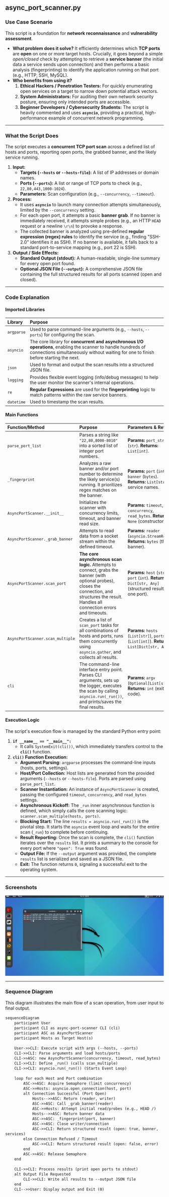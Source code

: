 ## async_port_scanner.py

### Use Case Scenario

This script is a foundation for **network reconnaissance** and **vulnerability assessment**.

* **What problem does it solve?**
    It efficiently determines which **TCP ports** are **open** on one or more target hosts. Crucially, it goes beyond a simple *open/closed* check by attempting to retrieve a **service banner** (the initial data a service sends upon connection) and then performs a basic analysis (fingerprinting) to identify the application running on that port (e.g., HTTP, SSH, MySQL).
* **Who benefits from using it?**
    1.  **Ethical Hackers / Penetration Testers:** For quickly enumerating open services on a target to narrow down potential attack vectors.
    2.  **System Administrators:** For auditing their own network security posture, ensuring only intended ports are accessible.
    3.  **Beginner Developers / Cybersecurity Students:** The script is heavily commented and uses **`asyncio`**, providing a practical, high-performance example of concurrent network programming.

---

### What the Script Does

The script executes a **concurrent TCP port scan** across a defined list of hosts and ports, reporting open ports, the grabbed banner, and the likely service running.

1.  **Input:**
    * **Targets (`--hosts` or `--hosts-file`):** A list of IP addresses or domain names.
    * **Ports (`--ports`):** A list or range of TCP ports to check (e.g., `22,80,443,1000-1024`).
    * **Parameters:** Scan configuration (e.g., `--concurrency`, `--timeout`).
2.  **Process:**
    * It uses **`asyncio`** to launch many connection attempts simultaneously, limited by the `--concurrency` setting.
    * For each open port, it attempts a basic **banner grab**. If no banner is immediately received, it attempts simple probes (e.g., an HTTP `HEAD` request or a newline `\r\n`) to provoke a response.
    * The collected banner is analyzed using pre-defined **regular expression (regex) rules** to identify the service (e.g., finding "SSH-2.0" identifies it as SSH). If no banner is available, it falls back to a standard port-to-service mapping (e.g., port 22 is SSH).
3.  **Output / Side Effects:**
    * **Standard Output (stdout):** A human-readable, single-line summary for every open port found.
    * **Optional JSON File (`--output`):** A comprehensive JSON file containing the full structured results for all ports scanned (open and closed).

---

### Code Explanation

#### Imported Libraries

| Library | Purpose |
| :--- | :--- |
| `argparse` | Used to parse command-line arguments (e.g., `--hosts`, `--ports`) for configuring the scan. |
| `asyncio` | The core library for **concurrent and asynchronous I/O operations**, enabling the scanner to handle hundreds of connections simultaneously without waiting for one to finish before starting the next. |
| `json` | Used to format and output the scan results into a structured JSON file. |
| `logging` | Provides flexible event logging (info/debug messages) to help the user monitor the scanner's internal operations. |
| `re` | **Regular Expressions** are used for the **fingerprinting** logic to match patterns within the raw service banners. |
| `datetime` | Used to timestamp the scan results. |

#### Main Functions

| Function/Method | Purpose | Parameters & Returns |
| :--- | :--- | :--- |
| `parse_port_list` | Parses a string like `"22,80,8000-8010"` into a sorted list of integer port numbers. | **Params:** `port_string` (`str`). **Returns:** `List[int]`. |
| `_fingerprint` | Analyzes a raw banner and/or port number to determine the likely service(s) running. It prioritizes regex matches on the banner. | **Params:** `port` (`int`), `banner` (`bytes`). **Returns:** `List[str]` of service names. |
| `AsyncPortScanner.__init__` | Initializes the scanner with concurrency limits, timeout, and banner read size. | **Params:** `timeout`, `concurrency`, `read_bytes`. **Returns:** `None` (constructor). |
| `AsyncPortScanner._grab_banner` | Attempts to read data from a socket stream within the defined timeout. | **Params:** `reader` (`asyncio.StreamReader`). **Returns:** `bytes` (the raw banner). |
| `AsyncPortScanner.scan_port` | **The core asynchronous scan logic.** Attempts to connect, grabs the banner (with optional probes), closes the connection, and structures the result. Handles all connection errors and timeouts. | **Params:** `host` (`str`), `port` (`int`). **Returns:** `Dict[str, Any]` (structured result for one port). |
| `AsyncPortScanner.scan_multiple`| Creates a list of `scan_port` tasks for all combinations of hosts and ports, runs them concurrently using `asyncio.gather`, and collects all results. | **Params:** `hosts` (`List[str]`), `ports` (`List[int]`). **Returns:** `List[Dict[str, Any]]`. |
| `cli` | The command-line interface entry point. Parses CLI arguments, sets up the logger, executes the scan by calling `asyncio.run(_run())`, and prints/saves the final results. | **Params:** `argv` (`Optional[List[str]]`). **Returns:** `int` (exit code). |

#### Execution Logic

The script's execution flow is managed by the standard Python entry point:

1.  **`if __name__ == "__main__":`**
    * It calls `SystemExit(cli())`, which immediately transfers control to the **`cli()`** function.
2.  **`cli()` Function Execution:**
    * **Argument Parsing:** `argparse` processes the command-line inputs (hosts, ports, settings).
    * **Host/Port Collection:** Host lists are generated from the provided arguments (`--hosts` or `--hosts-file`). Ports are parsed using `parse_port_list`.
    * **Scanner Instantiation:** An instance of `AsyncPortScanner` is created, passing the configured `timeout`, `concurrency`, and `read_bytes` settings.
    * **Asynchronous Kickoff:** The `_run` inner asynchronous function is defined, which simply calls the core scanning logic: `scanner.scan_multiple(hosts, ports)`.
    * **Blocking Start:** The line `results = asyncio.run(_run())` is the pivotal step. It starts the `asyncio` event loop and waits for the entire scan (`_run`) to complete before continuing.
    * **Result Reporting:** Once the scan is complete, the `cli()` function iterates over the `results` list. It prints a summary to the console for every port where `"open": True` was found.
    * **Output File:** If the `--output` argument was provided, the complete `results` list is serialized and saved as a JSON file.
    * **Exit:** The function returns `0`, signaling a successful exit to the operating system.

---

### Screenshots

![async_por_scanner.py running](../imgs/async_port_scanner.jpg)

---

### Sequence Diagram

This diagram illustrates the main flow of a scan operation, from user input to final output.

```mermaid
sequenceDiagram
    participant User
    participant CLI as async-port-scanner CLI (cli)
    participant ASC as AsyncPortScanner
    participant Hosts as Target Host(s)

    User->>CLI: Execute script with args (--hosts, --ports)
    CLI->>CLI: Parse arguments and load hosts/ports
    CLI->>ASC: new AsyncPortScanner(concurrency, timeout, read_bytes)
    CLI->>CLI: Define _run() (calls scan_multiple)
    CLI->>CLI: asyncio.run(_run()) (Starts Event Loop)

    loop for each Host and Port combination
        ASC->>ASC: Acquire Semaphore (limit concurrency)
        ASC->>Hosts: asyncio.open_connection(host, port)
        alt Connection Successful (Port Open)
            Hosts-->>ASC: Return (reader, writer)
            ASC->>ASC: Call _grab_banner(reader)
            ASC->>Hosts: Attempt initial read/probes (e.g., HEAD /)
            Hosts-->>ASC: Return banner data
            ASC->>ASC: _fingerprint(port, banner)
            ASC->>ASC: Close writer/connection
            ASC->>CLI: Return structured result (open: true, banner, services)
        else Connection Refused / Timeout
            ASC->>CLI: Return structured result (open: false, error)
        end
        ASC->>ASC: Release Semaphore
    end

    CLI->>CLI: Process results (print open ports to stdout)
    alt Output File Requested
        CLI->>CLI: Write all results to --output JSON file
    end
    CLI-->>User: Display output and Exit (0)